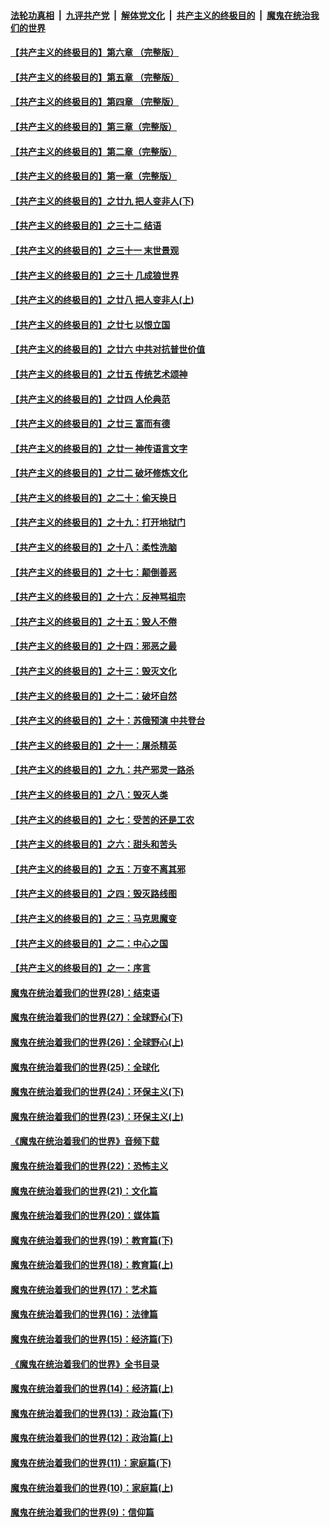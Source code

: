 ####  [法轮功真相](../../../../basic/blob/master/README.md?t=03111652) &nbsp;|&nbsp; [九评共产党](../../../../9ping.md/blob/master/README.md?t=03111652) &nbsp;|&nbsp; [解体党文化](../../../../jtdwh.md/blob/master/README.md?t=03111652)  &nbsp;|&nbsp; [共产主义的终极目的](../../../../gczydzjmd.md/blob/master/README.md?t=03111652) &nbsp;|&nbsp; [魔鬼在统治我们的世界](../../../../mgztzwmdsj.md/blob/master/README.md?t=03111652) 

#### [【共产主义的终极目的】第六章 （完整版）](../pages/nsc422/n11428913.md?t=03111652) 

#### [【共产主义的终极目的】第五章 （完整版）](../pages/nsc422/n11428912.md?t=03111652) 

#### [【共产主义的终极目的】第四章 （完整版）](../pages/nsc422/n11428907.md?t=03111652) 

#### [【共产主义的终极目的】第三章（完整版）](../pages/nsc422/n11428848.md?t=03111652) 

#### [【共产主义的终极目的】第二章（完整版）](../pages/nsc422/n11428831.md?t=03111652) 

#### [【共产主义的终极目的】第一章（完整版）](../pages/nsc422/n11417651.md?t=03111652) 

#### [【共产主义的终极目的】之廿九 把人变非人(下)](../pages/nsc422/n11344140.md?t=03111652) 

#### [【共产主义的终极目的】之三十二 结语](../pages/nsc422/n11360535.md?t=03111652) 

#### [【共产主义的终极目的】之三十一 末世景观](../pages/nsc422/n11351129.md?t=03111652) 

#### [【共产主义的终极目的】之三十 几成狼世界](../pages/nsc422/n11348280.md?t=03111652) 

#### [【共产主义的终极目的】之廿八 把人变非人(上)](../pages/nsc422/n11340492.md?t=03111652) 

#### [【共产主义的终极目的】之廿七 以恨立国](../pages/nsc422/n11336944.md?t=03111652) 

#### [【共产主义的终极目的】之廿六 中共对抗普世价值](../pages/nsc422/n11324785.md?t=03111652) 

#### [【共产主义的终极目的】之廿五 传统艺术颂神](../pages/nsc422/n11296396.md?t=03111652) 

#### [【共产主义的终极目的】之廿四 人伦典范](../pages/nsc422/n11296397.md?t=03111652) 

#### [【共产主义的终极目的】之廿三 富而有德](../pages/nsc422/n11283598.md?t=03111652) 

#### [【共产主义的终极目的】之廿一 神传语言文字](../pages/nsc422/n11263265.md?t=03111652) 

#### [【共产主义的终极目的】之廿二 破坏修炼文化](../pages/nsc422/n11245728.md?t=03111652) 

#### [【共产主义的终极目的】之二十：偷天换日](../pages/nsc422/n11238846.md?t=03111652) 

#### [【共产主义的终极目的】之十九：打开地狱门](../pages/nsc422/n11206376.md?t=03111652) 

#### [【共产主义的终极目的】之十八：柔性洗脑](../pages/nsc422/n11199994.md?t=03111652) 

#### [【共产主义的终极目的】之十七：颠倒善恶](../pages/nsc422/n11179782.md?t=03111652) 

#### [【共产主义的终极目的】之十六：反神骂祖宗](../pages/nsc422/n11166798.md?t=03111652) 

#### [【共产主义的终极目的】之十五：毁人不倦](../pages/nsc422/n11166792.md?t=03111652) 

#### [【共产主义的终极目的】之十四：邪恶之最](../pages/nsc422/n11150249.md?t=03111652) 

#### [【共产主义的终极目的】之十三：毁灭文化](../pages/nsc422/n11135227.md?t=03111652) 

#### [【共产主义的终极目的】之十二：破坏自然](../pages/nsc422/n11135214.md?t=03111652) 

#### [【共产主义的终极目的】之十：苏俄预演 中共登台](../pages/nsc422/n11118424.md?t=03111652) 

#### [【共产主义的终极目的】之十一：屠杀精英](../pages/nsc422/n11118442.md?t=03111652) 

#### [【共产主义的终极目的】之九：共产邪灵一路杀](../pages/nsc422/n11114139.md?t=03111652) 

#### [【共产主义的终极目的】之八：毁灭人类](../pages/nsc422/n11108503.md?t=03111652) 

#### [【共产主义的终极目的】之七：受苦的还是工农](../pages/nsc422/n11101809.md?t=03111652) 

#### [【共产主义的终极目的】之六：甜头和苦头](../pages/nsc422/n11096971.md?t=03111652) 

#### [【共产主义的终极目的】之五：万变不离其邪](../pages/nsc422/n11091285.md?t=03111652) 

#### [【共产主义的终极目的】之四：毁灭路线图](../pages/nsc422/n11086284.md?t=03111652) 

#### [【共产主义的终极目的】之三：马克思魔变](../pages/nsc422/n11061941.md?t=03111652) 

#### [【共产主义的终极目的】之二：中心之国](../pages/nsc422/n11047728.md?t=03111652) 

#### [【共产主义的终极目的】之一：序言](../pages/nsc422/n11086077.md?t=03111652) 

#### [魔鬼在统治着我们的世界(28)：结束语](../pages/nsc422/n10936246.md?t=03111652) 

#### [魔鬼在统治着我们的世界(27)：全球野心(下)](../pages/nsc422/n10928319.md?t=03111652) 

#### [魔鬼在统治着我们的世界(26)：全球野心(上)](../pages/nsc422/n10900318.md?t=03111652) 

#### [魔鬼在统治着我们的世界(25)：全球化](../pages/nsc422/n10788205.md?t=03111652) 

#### [魔鬼在统治着我们的世界(24)：环保主义(下)](../pages/nsc422/n10695307.md?t=03111652) 

#### [魔鬼在统治着我们的世界(23)：环保主义(上)](../pages/nsc422/n10688613.md?t=03111652) 

#### [《魔鬼在统治着我们的世界》音频下载](../pages/nsc422/n10635553.md?t=03111652) 

#### [魔鬼在统治着我们的世界(22)：恐怖主义](../pages/nsc422/n10614727.md?t=03111652) 

#### [魔鬼在统治着我们的世界(21)：文化篇](../pages/nsc422/n10597706.md?t=03111652) 

#### [魔鬼在统治着我们的世界(20)：媒体篇](../pages/nsc422/n10586579.md?t=03111652) 

#### [魔鬼在统治着我们的世界(19)：教育篇(下)](../pages/nsc422/n10564808.md?t=03111652) 

#### [魔鬼在统治着我们的世界(18)：教育篇(上)](../pages/nsc422/n10526970.md?t=03111652) 

#### [魔鬼在统治着我们的世界(17)：艺术篇](../pages/nsc422/n10499093.md?t=03111652) 

#### [魔鬼在统治着我们的世界(16)：法律篇](../pages/nsc422/n10485969.md?t=03111652) 

#### [魔鬼在统治着我们的世界(15)：经济篇(下)](../pages/nsc422/n10469975.md?t=03111652) 

#### [《魔鬼在统治着我们的世界》全书目录](../pages/nsc422/n10464261.md?t=03111652) 

#### [魔鬼在统治着我们的世界(14)：经济篇(上)](../pages/nsc422/n10457370.md?t=03111652) 

#### [魔鬼在统治着我们的世界(13)：政治篇(下)](../pages/nsc422/n10448270.md?t=03111652) 

#### [魔鬼在统治着我们的世界(12)：政治篇(上)](../pages/nsc422/n10444576.md?t=03111652) 

#### [魔鬼在统治着我们的世界(11)：家庭篇(下)](../pages/nsc422/n10440961.md?t=03111652) 

#### [魔鬼在统治着我们的世界(10)：家庭篇(上)](../pages/nsc422/n10435448.md?t=03111652) 

#### [魔鬼在统治着我们的世界(9)：信仰篇](../pages/nsc422/n10432159.md?t=03111652) 

